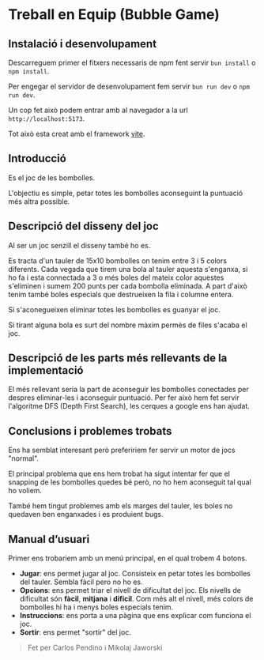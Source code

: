 # Treball en Equip (Bubble Game)

## Instalació i desenvolupament

Descarreguem primer el fitxers necessaris de npm fent servir `bun install` o `npm install`.

Per engegar el servidor de desenvolupament fem servir `bun run dev` o `npm run dev`.

Un cop fet això podem entrar amb al navegador a la url `http://localhost:5173`.

Tot això esta creat amb el framework [vite](https://vite.dev/).

## Introducció

Es el joc de les bombolles.

L'objectiu es simple, petar totes les bombolles aconseguint la puntuació més altra possible.

## Descripció del disseny del joc

Al ser un joc senzill el disseny també ho es.

Es tracta d'un tauler de 15x10 bombolles on tenim entre 3 i 5 colors diferents. Cada vegada que tirem una bola al tauler aquesta s'enganxa, si ho fa i esta connectada a 3 o més boles del mateix color aquestes s'eliminen i sumem 200 punts per cada bombolla eliminada. A part d'això tenim també boles especials que destrueixen la fila i columne entera.

Si s'aconegueixen eliminar totes les bombolles es guanyar el joc.

Si tirant alguna bola es surt del nombre màxim permès de files s'acaba el joc.

## Descripció de les parts més rellevants de la implementació

El més rellevant seria la part de aconseguir les bombolles conectades per despres eliminar-les i aconseguir puntuació. Per fer això hem fet servir l'algoritme DFS (Depth First Search), les cerques a google ens han ajudat.

## Conclusions i problemes trobats

Ens ha semblat interesant però prefeririem fer servir un motor de jocs "normal".

El principal problema que ens hem trobat ha sigut intentar fer que el snapping de les bombolles quedes bé però, no ho hem aconseguit tal qual ho voliem.

També hem tingut problemes amb els marges del tauler, les boles no quedaven ben enganxades i es produient bugs.

## Manual d’usuari

Primer ens trobariem amb un menú principal, en el qual trobem 4 botons.

- **Jugar**: ens permet jugar al joc. Consisteix en petar totes les bombolles del tauler. Sembla fàcil pero no ho es.
- **Opcions**: ens permet triar el nivell de dificultat del joc. Els nivells de dificultat són **fàcil**, **mitjana** i **dificil**. Com més alt el nivell, més colors de bombolles hi ha i menys boles especials tenim.
- **Instruccions**: ens porta a una pàgina que ens explicar com funciona el joc.
- **Sortir**: ens permet "sortir" del joc.

> Fet per Carlos Pendino i Mikolaj Jaworski
